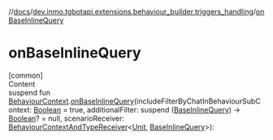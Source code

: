 //[docs](../../index.md)/[dev.inmo.tgbotapi.extensions.behaviour_builder.triggers_handling](index.md)/[onBaseInlineQuery](on-base-inline-query.md)



# onBaseInlineQuery  
[common]  
Content  
suspend fun [BehaviourContext](../dev.inmo.tgbotapi.extensions.behaviour_builder/-behaviour-context/index.md).[onBaseInlineQuery](on-base-inline-query.md)(includeFilterByChatInBehaviourSubContext: [Boolean](https://kotlinlang.org/api/latest/jvm/stdlib/kotlin/-boolean/index.html) = true, additionalFilter: suspend ([BaseInlineQuery](../dev.inmo.tgbotapi.types.InlineQueries.query/-base-inline-query/index.md)) -> [Boolean](https://kotlinlang.org/api/latest/jvm/stdlib/kotlin/-boolean/index.html)? = null, scenarioReceiver: [BehaviourContextAndTypeReceiver](../dev.inmo.tgbotapi.extensions.behaviour_builder/index.md#%5Bdev.inmo.tgbotapi.extensions.behaviour_builder%2FBehaviourContextAndTypeReceiver%2F%2F%2FPointingToDeclaration%2F%5D%2FClasslikes%2F625018081)<[Unit](https://kotlinlang.org/api/latest/jvm/stdlib/kotlin/-unit/index.html), [BaseInlineQuery](../dev.inmo.tgbotapi.types.InlineQueries.query/-base-inline-query/index.md)>):   



